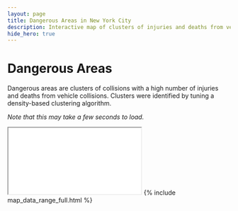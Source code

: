 ```yaml
---
layout: page
title: Dangerous Areas in New York City
description: Interactive map of clusters of injuries and deaths from vehicle collisions in New York City (NYC)
hide_hero: true
---
```

# Dangerous Areas
Dangerous areas are clusters of collisions with a high number of injuries and deaths from vehicle collisions. Clusters were identified by tuning a density-based clustering algorithm.

_Note that this may take a few seconds to load._
<iframe src="clusters_serious_map.html"></iframe>
{% include map_data_range_full.html %}
